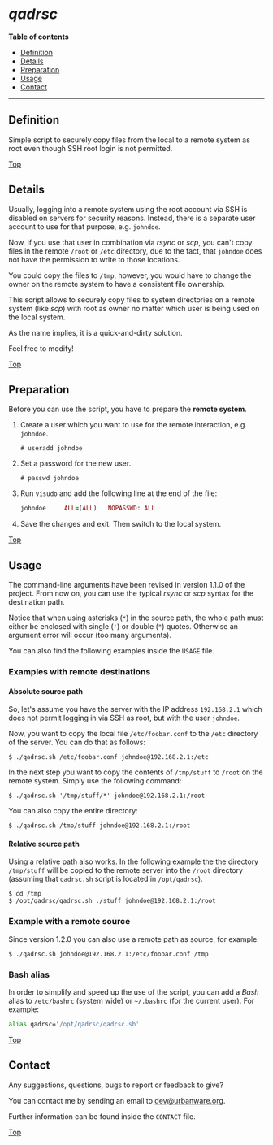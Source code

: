# *qadrsc*

**Table of contents**
*   [Definition](#definition)
*   [Details](#details)
*   [Preparation](#preparation)
*   [Usage](#usage)
*   [Contact](#contact)

----

## Definition

Simple script to securely copy files from the local to a remote system as root even though SSH root login is not permitted.

[Top](#qadrsc)

## Details

Usually, logging into a remote system using the root account via SSH is disabled on servers for security reasons. Instead, there is a separate user account to use for that purpose, e.g. `johndoe`.

Now, if you use that user in combination via *rsync* or *scp*, you can't copy files in the remote `/root` or `/etc` directory, due to the fact, that `johndoe` does not have the permission to write to those locations.

You could copy the files to `/tmp`, however, you would have to change the owner on the remote system to have a consistent file ownership.

This script allows to securely copy files to system directories on a remote system (like *scp*) with root as owner no matter which user is being used on the local system.

As the name implies, it is a quick-and-dirty solution.

Feel free to modify!

[Top](#qadrsc)

## Preparation

Before you can use the script, you have to prepare the **remote system**.

1.  Create a user which you want to use for the remote interaction, e.g. `johndoe`.

    ```
    # useradd johndoe
    ```

1.  Set a password for the new user.

    ```
    # passwd johndoe
    ```

1.  Run `visudo` and add the following line at the end of the file:

    ```ruby
    johndoe     ALL=(ALL)   NOPASSWD: ALL
    ```

1.  Save the changes and exit. Then switch to the local system.

[Top](#qadrsc)

## Usage

The command-line arguments have been revised in version 1.1.0 of the project. From now on, you can use the typical *rsync* or *scp* syntax for the destination path.

Notice that when using asterisks (`*`) in the source path, the whole path must either be enclosed with single (`'`) or double (`"`) quotes. Otherwise an argument error will occur (too many arguments).

You can also find the following examples inside the `USAGE` file.

### Examples with remote destinations

#### Absolute source path

So, let's assume you have the server with the IP address `192.168.2.1` which does not permit logging in via SSH as root, but with the user `johndoe`.

Now, you want to copy the local file `/etc/foobar.conf` to the `/etc` directory of the server. You can do that as follows:

```
$ ./qadrsc.sh /etc/foobar.conf johndoe@192.168.2.1:/etc
```

In the next step you want to copy the contents of `/tmp/stuff` to `/root` on the remote system. Simply use the following command:

```
$ ./qadrsc.sh '/tmp/stuff/*' johndoe@192.168.2.1:/root
```

You can also copy the entire directory:

```
$ ./qadrsc.sh /tmp/stuff johndoe@192.168.2.1:/root
```

#### Relative source path

Using a relative path also works. In the following example the the directory `/tmp/stuff` will be copied to the remote server into the `/root` directory (assuming that `qadrsc.sh` script is located in `/opt/qadrsc`).

```
$ cd /tmp
$ /opt/qadrsc/qadrsc.sh ./stuff johndoe@192.168.2.1:/root
```

### Example with a remote source

Since version 1.2.0 you can also use a remote path as source, for example:

```
$ ./qadrsc.sh johndoe@192.168.2.1:/etc/foobar.conf /tmp
```

### Bash alias

In order to simplify and speed up the use of the script, you can add a *Bash* alias to `/etc/bashrc` (system wide) or `~/.bashrc` (for the current user). For example:

```bash
alias qadrsc='/opt/qadrsc/qadrsc.sh'
```

[Top](#qadrsc)

## Contact

Any suggestions, questions, bugs to report or feedback to give?

You can contact me by sending an email to [dev@urbanware.org](mailto:dev@urbanware.org).

Further information can be found inside the `CONTACT` file.

[Top](#qadrsc)
